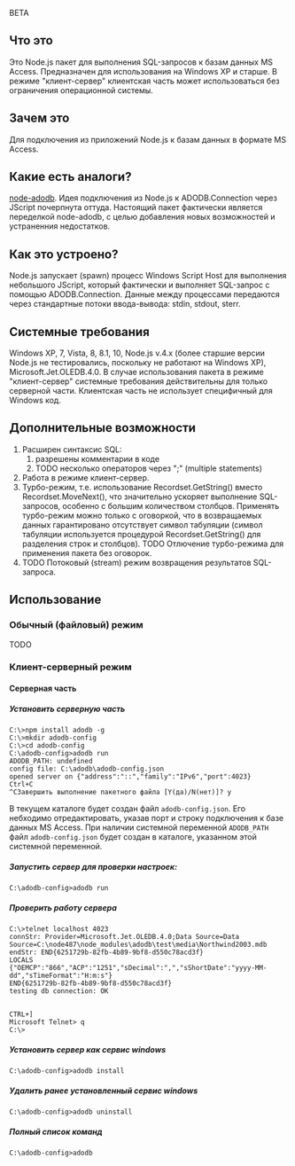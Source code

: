 BETA

## Что это

Это Node.js пакет для выполнения SQL-запросов к базам данных MS Access. Предназначен для использования
на Windows XP и старше. В режиме "клиент-сервер" клиентская часть может использоваться без ограничения операционной
системы.

## Зачем это

Для подключения из приложений Node.js к базам данных в формате MS Access.

## Какие есть аналоги?

[node-adodb](https://github.com/nuintun/node-adodb). Идея подключения из Node.js к ADODB.Connection через
JScript почерпнута оттуда. Настоящий пакет фактически является переделкой node-adodb, c целью добавления новых
возможностей и устраненния недостатков.

## Как это устроено?

Node.js запускает (spawn) процесс Windows Script Host для выполнения небольшого JScript, который фактически и выполняет
SQL-запрос с помощью ADODB.Connection. Данные между процессами передаются через стандартные потоки ввода-вывода: stdin,
stdout, sterr.

## Системные требования

Windows XP, 7, Vista, 8, 8.1, 10, Node.js v.4.x (более старшие версии Node.js не тестировались, поскольку не работают на Windows XP),
Microsoft.Jet.OLEDB.4.0. В случае использования пакета в режиме "клиент-сервер" системные требования действительны для
только серверной части. Клиентская часть не использует специфичный для Windows код.

## Дополнительные возможности

1.  Расширен синтаксис SQL:
    1.  разрешены комментарии в коде
    1.  TODO несколько операторов через ";" (multiple statements)
1.  Работа в режиме клиент-сервер.
1.  Турбо-режим, т.е. использование Recordset.GetString() вместо Recordset.MoveNext(), что значительно ускоряет выполнение
    SQL-запросов, особенно с большим количеством столбцов. Применять турбо-режим можно только с оговоркой, что в
    возвращаемых данных гарантировано отсутствует символ табуляции (символ табуляции используется процедурой
    Recordset.GetString() для разделения строк и столбцов). TODO Отлючение турбо-режима для применения
    пакета без оговорок.
1.  TODO Потоковый (stream) режим возвращения результатов SQL-запроса.

## Использование

### Обычный (файловый) режим

TODO

### Клиент-серверный режим

#### Серверная часть
##### Установить серверную часть

    C:\>npm install adodb -g
    C:\>mkdir adodb-config
    C:\>cd adodb-config
    C:\adodb-config>adodb run
    ADODB_PATH: undefined
    config file: C:\adodb\adodb-config.json
    opened server on {"address":"::","family":"IPv6","port":4023}
    Ctrl+C
    ^CЗавершить выполнение пакетного файла [Y(да)/N(нет)]? y

В текущем каталоге будет создан файл `adodb-config.json`.
Его небходимо отредактировать, указав порт и строку подключения к базе данных MS Access.
При наличии системной переменной `ADODB_PATH` файл `adodb-config.json` будет создан в каталоге,
указанном этой системной переменной.

##### Запустить сервер для проверки настроек:

    C:\adodb-config>adodb run

##### Проверить работу сервера

    C:\>telnet localhost 4023
    connStr: Provider=Microsoft.Jet.OLEDB.4.0;Data Source=Data Source=C:\node487\node_modules\adodb\test\media\Northwind2003.mdb
    endStr: END{6251729b-82fb-4b89-9bf8-d550c78acd3f}
    LOCALS
    {"OEMCP":"866","ACP":"1251","sDecimal":",","sShortDate":"yyyy-MM-dd","sTimeFormat":"H:m:s"}
    END{6251729b-82fb-4b89-9bf8-d550c78acd3f}
    testing db connection: OK


    CTRL+]
    Microsoft Telnet> q
    C:\>

##### Установить сервер как сервис windows

    C:\adodb-config>adodb install

##### Удалить ранее установленный сервис windows

    C:\adodb-config>adodb uninstall

##### Полный список команд

    C:\adodb-config>adodb
